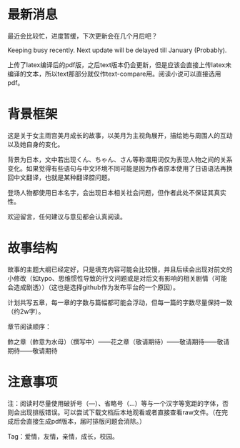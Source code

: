 # 最新消息

最近会比较忙，进度暂缓，下次更新会在几个月后吧？

Keeping busy recently. Next update will be delayed till January (Probably).

上传了latex编译后的pdf版，之后text版本仍会更新，但是应该会直接上传latex未编译的文本，所以text那部分就仅作text-compare用。阅读小说可以直接选用pdf。

# 背景框架

这是关于女主雨宫美月成长的故事，以美月为主视角展开，描绘她与周围人的互动以及她自身的变化。

背景为日本，文中若出现くん、ちゃん、さん等称谓用词仅为表现人物之间的关系变化。如果觉得有些语句与中文环境不同可能是因为作者原本使用了日语语法再换回中文翻译，也就是某种翻译腔问题。

登场人物都使用日本名字，会出现日本相关社会问题，但作者此处不保证其真实性。

欢迎留言，任何建议与意见都会认真阅读。

# 故事结构

故事的主题大纲已经定好，只是填充内容可能会比较慢，并且后续会出现对前文的小修改（如typo、思维惯性导致的行文问题或是对后文有影响的相关剧情（可能会造成剧透））（这也是选择github作为发布平台的一个原因）。

计划共写五章，每一章的字数与篇幅都可能会浮动，但每一篇的字数尽量保持一致（约2w字）。

章节阅读顺序：

鲊之章（鲊意为水母）（撰写中）——花之章（敬请期待）——敬请期待——敬请期待——敬请期待

# 注意事项

注：阅读时尽量使用破折号（—）、省略号（…）等与一个汉字等宽距的字体，否则会出现排版错误。可以尝试下载文档后本地观看或者直接查看raw文件。（在完成后会直接生成pdf版本，届时排版问题会消除。）

Tag：爱情，友情，亲情，成长，校园。

